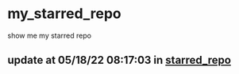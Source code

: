 # my_starred_repo
show me my starred repo

update at 05/18/22 08:17:03 in [starred_repo](./index.html)
---

